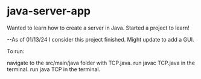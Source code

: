 # java-server-app
Wanted to learn how to create a server in Java. Started a project to learn!

--As of 01/13/24 I consider this project finished.
Might update to add a GUI.

To run:

navigate to the src/main/java folder with TCP.java.
run javac TCP.java in the terminal.
run java TCP in the terminal.
